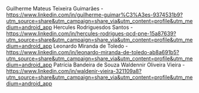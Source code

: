 Guilherme Mateus Teixeira Guimarães - https://www.linkedin.com/in/guilherme-guimar%C3%A3es-9374531b9?utm_source=share&utm_campaign=share_via&utm_content=profile&utm_medium=android_app
Hercules Rodriguesdos Santos - https://www.linkedin.com/in/hercules-rodrigues-pcd-pne-15a87639?utm_source=share&utm_campaign=share_via&utm_content=profile&utm_medium=android_app
Leonardo Miranda de Toledo - https://www.linkedin.com/in/leonardo-miranda-de-toledo-ab8a691b5?utm_source=share&utm_campaign=share_via&utm_content=profile&utm_medium=android_app
Patrícia Bandeira de Souza
Waldennir Oliveira Vieira - https://www.linkedin.com/in/waldenir-vieira-321109a8?utm_source=share&utm_campaign=share_via&utm_content=profile&utm_medium=android_app
